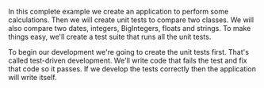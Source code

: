 In this complete example we create an application to perform some calculations. Then we will create unit tests to compare two classes. We will also compare two dates, integers, BigIntegers, floats and strings. To make things easy, we'll create a test suite that runs all the unit tests.

To begin our development we're going to create the unit tests first. That's called test-driven development. We'll write code that fails the test and fix that code so it passes. If we develop the tests correctly then the application will write itself.
